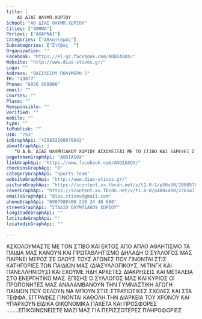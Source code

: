 ```yaml
---
title: |
    ΑΟ ΔΙΑΣ ΟΛΥΜΠ.ΧΩΡΙΟΥ
School: "ΑΟ ΔΙΑΣ ΟΛΥΜΠ.ΧΩΡΙΟΥ"
Cities: ["ΑΘΗΝΑ"]
Perioxi: ["ΑΧΑΡΝΑΙ"]
Categories: ["Αθλητισμός"]
Subcategories: ["Στίβος  "]
Organization: ""
Facebook: "https://el-gr.facebook.com/AODIASOX/"
Website: "http://www.dias-stivos.gr/"
Logo: ""
Address: "ΒΑΣΙΛΕΙΟΥ ΠΟΛΥΜΕΡΗ 5"
TK: "13677"
Phone: "6936 668800"
email: ""
Courses: ""
Place: ""
Rensponsible: ""
Verified: ""
mobile: ""
type: ""
toPublish: ""
UID: "753"
idGraphApi: "420832108070842"
aboutGraphApi: | 
   "Ο Α.Ο. ΔΙΑΣ ΟΛΥΜΠΙΑΚΟΥ ΧΩΡΙΟΥ ΑΣΧΟΛΕΙΤΑΙ ΜΕ ΤΟ ΣΤΙΒΟ ΚΑΙ ΕΔΡΕΥΕΙ ΣΤΙΣ ΕΓΚΑΤΑΣΤΑΣΕΙΣ ΤΟΥ ΣΤΑΔΙΟΥ ΤΟΥ ΟΛΥΜΠΙΑΚΟΥ ΧΩΡΙΟΥ. "
pagetokenGraphApi: "AODIASOX"
linkGraphApi: "https://www.facebook.com/AODIASOX/"
checkinsGraphApi: "0"
categoryGraphApi: "Sports Team"
websiteGraphApi: "http://www.dias-stivos.gr/"
pictureGraphApi: "https://scontent.xx.fbcdn.net/v/t1.0-1/p50x50/10805786_420835804737139_3593373170293733803_n.png?oh=7f7ea4c5de7962137922ea2b8bbe5c2a&amp;oe=5B4A765F"
coverGraphApi: "https://scontent.xx.fbcdn.net/v/t1.0-0/p480x480/27654772_1013768675443846_9027384850271082260_n.jpg?oh=bdf22e4ae982ea6998159b518ac33d24&amp;oe=5B415C35"
emailsGraphApi: "dias.stivos@gmail.com"
phoneGraphApi: "6987988400 210 24 48 686"
streetGraphApi: "ΣΤΑΔΙΟ ΟΛΥΜΠΙΑΚΟΥ ΧΩΡΙΟΥ"
longitudeGraphApi: ""
latitudeGraphApi: ""
locatedinGraphApi: ""

---
```


ΑΣΧΟΛΟΥΜΑΣΤΕ ΜΕ ΤΟΝ ΣΤΙΒΟ ΚΑΙ ΕΚΤΟΣ ΑΠΟ ΑΠΛΟ ΑΘΛΗΤΙΣΜΟ ΤΑ ΠΑΙΔΙΑ ΜΑΣ ΚΑΝΟΥΝ ΚΑΙ ΠΡΩΤΑΘΛΗΤΙΣΜΟ ΔΗΛΑΔΗ Ο ΣΥΛΛΟΓΟΣ ΜΑΣ ΠΑΙΡΝΕΙ ΜΕΡΟΣ ΣΕ ΟΛΟΥΣ ΤΟΥΣ ΑΓΩΝΕΣ ΠΟΥ ΓΙΝΟΝΤΑΙ ΣΤΙΣ ΚΑΤΗΓΟΡΙΕΣ ΤΩΝ ΠΑΙΔΙΩΝ ΜΑΣ (ΔΙΑΣΥΛΛΟΓΙΚΟΥΣ, ΜΙΤΙΝΓΚ ΚΑΙ ΠΑΝΕΛΛΗΝΙΟΥΣ) ΚΑΙ ΕΧΟΥΜΕ ΗΔΗ ΑΡΚΕΤΕΣ ΔΙΑΚΡΗΣΕΙΣ ΚΑΙ ΜΕΤΑΛΕΙΑ ΣΤΟ ΕΝΕΡΓΗΤΙΚΟ ΜΑΣ. ΕΠΙΣΗΣ Ο ΣΥΛΛΟΓΟΣ ΜΑΣ ΚΑΙ ΚΥΡΙΟΣ ΟΙ ΠΡΟΠΟΝΗΤΕΣ ΜΑΣ ΑΝΑΛΑΜΒΑΝΟΥΝ ΤΗΝ ΓΥΜΝΑΣΤΙΚΗ ΑΓΩΓΗ ΠΑΙΔΙΩΝ ΠΟΥ ΘΕΛΟΥΝ ΝΑ ΜΠΟΥΝ ΣΤΙΣ ΣΤΡΑΤΙΩΤΙΚΕΣ ΣΧΟΛΕΣ ΚΑΙ ΣΤΑ ΤΕΦΦΑ. ΕΓΓΡΑΦΕΣ ΓΙΝΟΝΤΑΙ ΚΑΘΟΛΗ ΤΗΝ ΔΙΑΡΚΕΙΑ ΤΟΥ ΧΡΟΝΟΥ ΚΑΙ ΥΠΑΡΧΟΥΝ ΕΙΔΙΚΑ ΟΙΚΟΝΟΜΙΚΑ ΠΑΚΕΤΑ ΚΑΙ ΠΡΟΣΦΟΡΕΣ ........ΕΠΙΚΟΙΝΩΝΕΙΣΤΕ ΜΑΖΙ ΜΑΣ ΓΙΑ ΠΕΡΙΣΣΟΤΕΡΕΣ ΠΛΗΡΟΦΟΡΙΕΣ 

